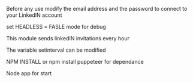 Before any use modify the email address and the password to connect to your LinkedIN account

set HEADLESS = FASLE mode for debug

This module sends linkedIN invitations every hour

The variable setinterval can be modified

NPM INSTALL
or npm install puppeteer for dependance

Node app for start
